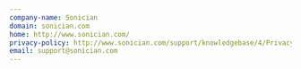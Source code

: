 ```yaml
---
company-name: Sonician
domain: sonician.com
home: http://www.sonician.com/
privacy-policy: http://www.sonician.com/support/knowledgebase/4/Privacy-Policy.html
email: support@sonician.com
---
```




